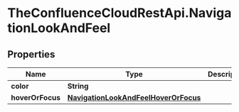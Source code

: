 # TheConfluenceCloudRestApi.NavigationLookAndFeel

## Properties
Name | Type | Description | Notes
------------ | ------------- | ------------- | -------------
**color** | **String** |  | 
**hoverOrFocus** | [**NavigationLookAndFeelHoverOrFocus**](NavigationLookAndFeelHoverOrFocus.md) |  | 
